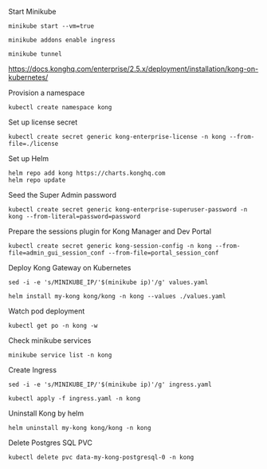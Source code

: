 Start Minikube

```
minikube start --vm=true

minikube addons enable ingress

minikube tunnel
```

https://docs.konghq.com/enterprise/2.5.x/deployment/installation/kong-on-kubernetes/

Provision a namespace

```
kubectl create namespace kong
```

Set up license secret

```
kubectl create secret generic kong-enterprise-license -n kong --from-file=./license
```

Set up Helm

```
helm repo add kong https://charts.konghq.com
helm repo update
```

Seed the Super Admin password

```
kubectl create secret generic kong-enterprise-superuser-password -n kong --from-literal=password=password
```

Prepare the sessions plugin for Kong Manager and Dev Portal

```
kubectl create secret generic kong-session-config -n kong --from-file=admin_gui_session_conf --from-file=portal_session_conf
```

Deploy Kong Gateway on Kubernetes

```
sed -i -e 's/MINIKUBE_IP/'$(minikube ip)'/g' values.yaml

helm install my-kong kong/kong -n kong --values ./values.yaml
```

Watch pod deployment

```
kubectl get po -n kong -w
```

Check minikube services

```
minikube service list -n kong
```

Create Ingress

```
sed -i -e 's/MINIKUBE_IP/'$(minikube ip)'/g' ingress.yaml

kubectl apply -f ingress.yaml -n kong
```

Uninstall Kong by helm

```
helm uninstall my-kong kong/kong -n kong
```

Delete Postgres SQL PVC

```
kubectl delete pvc data-my-kong-postgresql-0 -n kong
```